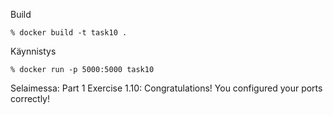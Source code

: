 Build

    % docker build -t task10 .

Käynnistys

    % docker run -p 5000:5000 task10

Selaimessa:
    Part 1
    Exercise 1.10: Congratulations! You configured your ports correctly!

